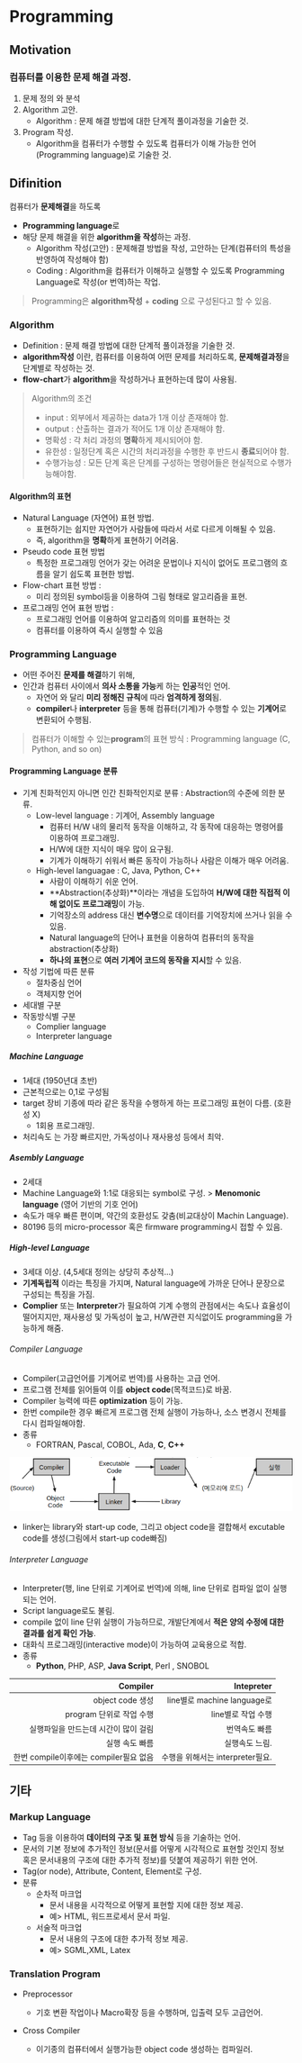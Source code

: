 # Programming

## Motivation

### 컴퓨터를 이용한 문제 해결 과정.

1. 문제 정의 와 분석
2. Algorithm 고안.
   * Algorithm : 문제 해결 방법에 대한 단계적 풀이과정을 기술한 것.
3. Program 작성.
   * Algorithm을 컴퓨터가 수행할 수 있도록 컴퓨터가 이해 가능한 언어(Programming language)로 기술한 것.

## Difinition

컴퓨터가 **문제해결**을 하도록
* **Programming language**로
* 해당 문제 해결을 위한 **algorithm을 작성**하는 과정.
   * Algorithm 작성(고안) : 문제해결 방법을 작성, 고안하는 단계(컴퓨터의 특성을 반영하여 작성해야 함)
   * Coding : Algorithm을 컴퓨터가 이해하고 실행할 수 있도록 Programming Language로 작성(or 번역)하는 작업.

> Programming은 **algorithm작성** + **coding** 으로 구성된다고 할 수 있음.

### Algorithm

* Definition : 문제 해결 방법에 대한 단계적 풀이과정을 기술한 것.
* **algorithm작성** 이란, 컴퓨터를 이용하여 어떤 문제를 처리하도록, **문제해결과정**을 단계별로 작성하는 것.
* **flow-chart**가 **algorithm**을 작성하거나 표현하는데 많이 사용됨.

> Algorithm의 조건
>
> * input : 외부에서 제공하는 data가 1개 이상 존재해야 함.
> * output : 산출하는 결과가 적어도 1개 이상 존재해야 함. 
> * 명확성 : 각 처리 과정의 **명확**하게 제시되어야 함.
> * 유한성 : 일정단계 혹은 시간의 처리과정을 수행한 후 반드시 **종료**되어야 함.
> * 수행가능성 : 모든 단계 혹은 단계를 구성하는 명령어들은 현실적으로 수행가능해야함.

#### Algorithm의 표현

* Natural Language (자연어) 표현 방법.
   * 표현하기는 쉽지만 자연어가 사람들에 따라서 서로 다르게 이해될 수 있음.
   * 즉, algorithm을 **명확**하게 표현하기 어려움.
* Pseudo code 표현 방법  
   * 특정한 프로그래밍 언어가 갖는 어려운 문법이나 지식이 없어도 프로그램의 흐름을 알기 쉽도록 표현한 방법.
* Flow-chart 표현 방법 : 
   * 미리 정의된 symbol등을 이용하여 그림 형태로 알고리즘을 표현.
* 프로그래밍 언어 표현 방법 : 
   * 프로그래밍 언어를 이용하여 알고리즘의 의미를 표현하는 것
   * 컴퓨터를 이용하여 즉시 실행할 수 있음

### Programming Language

* 어떤 주어진 **문제를 해결**하기 위해, 
* 인간과 컴퓨터 사이에서 **의사 소통을 가능**케 하는 **인공**적인 언어.
   * 자연어 와 달리 **미리 정해진 규칙**에 따라 **엄격하게 정의**됨.
   * **compiler**나 **interpreter** 등을 통해 컴퓨터(기계)가 수행할 수 있는 **기계어**로 변환되어 수행됨.

> 컴퓨터가 이해할 수 있는**program**의 표현 방식 : Programming language (C, Python, and so on)

#### Programming Language 분류

* 기계 친화적인지 아니면 인간 친화적인지로 분류 : Abstraction의 수준에 의한 분류.
   * Low-level language : 기계어, Assembly language
      * 컴퓨터 H/W 내의 물리적 동작을 이해하고, 각 동작에 대응하는 명령어를 이용하여 프로그래밍.
      * H/W에 대한 지식이 매우 많이 요구됨.
      * 기계가 이해하기 쉬워서 빠른 동작이 가능하나 사람은 이해가 매우 어려움.
   * High-level languagae : C, Java, Python, C++
      * 사람이 이해하기 쉬운 언어.
      * **Abstraction(추상화)**이라는 개념을 도입하여 **H/W에 대한 직접적 이해 없이도 프로그래밍**이 가능.
      * 기억장소의 address 대신 **변수명**으로 데이터를 기억장치에 쓰거나 읽을 수 있음.
      * Natural language의 단어나 표현을 이용하여 컴퓨터의 동작을 abstraction(추상화)
      * **하나의 표현**으로 **여러 기계어 코드의 동작을 지시**할 수 있음.
* 작성 기법에 따른 분류
   * 절차중심 언어 
   * 객체지향 언어
* 세대별 구분 
* 작동방식별 구분
   * Complier language
   * Interpreter language

##### Machine Language

* 1세대 (1950년대 초반)
* 근본적으로는 0,1로 구성됨
* target 장비 기종에 따라 같은 동작을 수행하게 하는 프로그래밍 표현이 다름. (호환성 X)
   * 1회용 프로그래밍.
* 처리속도 는 가장 빠르지만, 가독성이나 재사용성 등에서 최악.

##### Asembly Language

* 2세대
* Machine Language와 1:1로 대응되는 symbol로 구성. > **Menomonic language** (영어 기반의 기호 언어)
* 속도가 매우 빠른 편이며, 약간의 호환성도 갖춤(비교대상이 Machin Language).
* 80196 등의 micro-processor 혹은 firmware programming시 접할 수 있음.

##### High-level Language

* 3세대 이상. (4,5세대 정의는 상당히 추상적...)
* **기계독립적** 이라는 특징을 가지며, Natural language에 가까운 단어나 문장으로 구성되는 특징을 가짐.
* **Complier** 또는 **Interpreter**가 필요하여 기계 수행의 관점에서는 속도나 효율성이 떨어지지만, 재사용성 및 가독성이 높고, H/W관련 지식없이도 programming을 가능하게 해줌.

###### Compiler Language

* Compiler(고급언어를 기계어로 번역)를 사용하는 고급 언어.
* 프로그램 전체를 읽어들여 이를 **object code**(목적코드)로 바꿈.
* Compiler 능력에 따른 **optimization** 등이 가능.
* 한번 compile한 경우 빠르게 프로그램 전체 실행이 가능하나, 소스 변경시 전체를 다시 컴파일해야함.
* 종류
   * FORTRAN, Pascal, COBOL, Ada, **C**, **C++**

![compiler_language](./img/compiler_language.png)
* linker는 library와 start-up code, 그리고 object code을 결합해서 excutable code를 생성(그림에서 start-up code빠짐)

###### Interpreter Language

* Interpreter(행, line 단위로 기계어로 번역)에 의해, line 단위로 컴파일 없이 실행되는 언어.
* Script language로도 불림.
* compile 없이 line 단위 실행이 가능하므로, 개발단계에서 **적은 양의 수정에 대한 결과를 쉽게 확인 가능**.
* 대화식 프로그래밍(interactive mode)이 가능하여 교육용으로 적합.
* 종류
   * **Python**, PHP, ASP, **Java Script**, Perl , SNOBOL

| Compiler | Intepreter |
|---:|---:|
|object code 생성|line별로 machine language로|
|program 단위로 작업 수행|line별로 작업 수행|
|실행파일을 만드는데 시간이 많이 걸림 | 번역속도 빠름 |
|실행 속도 빠름 | 실행속도 느림.|
|한번 compile이후에는 compiler필요 없음|수행을 위해서는 interpreter필요.|


## 기타

### Markup Language

* Tag 등을 이용하여 **데이터의 구조 및 표현 방식** 등을 기술하는 언어.
* 문서의 기본 정보에 추가적인 정보(문서를 어떻게 시각적으로 표현할 것인지 정보 혹은 문서내용의 구조에 대한 추가적 정보)를 덧붙여 제공하기 위한 언어.
* Tag(or node), Attribute, Content, Element로 구성.
* 분류
   * 순차적 마크업
       * 문서 내용을 시각적으로 어떻게 표현할 지에 대한 정보 제공.
       * 예> HTML, 워드프로세서 문서 파일.
   * 서술적 마크업
       * 문서 내용의 구조에 대한 추가적 정보 제공.
       * 예> SGML,XML, Latex

### Translation Program

* Preprocessor
   * 기호 변환 작업이나 Macro확장 등을 수행하며, 입출력 모두 고급언어.

* Cross Compiler
   * 이기종의 컴퓨터에서 실행가능한 object code 생성하는 컴파일러. 


